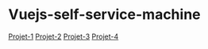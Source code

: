 ﻿# Vuejs-self-service-machine

[Projet-1](https://interface-de-comande-mcdo.netlify.app/)
[Projet-2](https://to-do-list-band-member.netlify.app/)
[Projet-3](https://to-do-list-clean.netlify.app/)
[Projet-4](https://quiz-game-me-vs-computer.netlify.app/)
